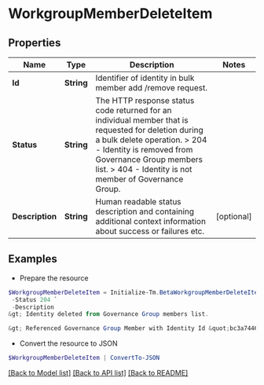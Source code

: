 # WorkgroupMemberDeleteItem
## Properties

Name | Type | Description | Notes
------------ | ------------- | ------------- | -------------
**Id** | **String** | Identifier of identity in bulk member add /remove request. | 
**Status** | **String** |  The HTTP response status code returned for an individual  member that is requested for deletion during a bulk delete operation.  &gt; 204   - Identity is removed from Governance Group members list.  &gt; 404   - Identity is not member of Governance Group.  | 
**Description** | **String** | Human readable status description and containing additional context information about success or failures etc.  | [optional] 

## Examples

- Prepare the resource
```powershell
$WorkgroupMemberDeleteItem = Initialize-Tm.BetaWorkgroupMemberDeleteItem  -Id 464ae7bf791e49fdb74606a2e4a89635 `
 -Status 204 `
 -Description 
&gt; Identity deleted from Governance Group members list.

&gt; Referenced Governance Group Member with Identity Id &quot;bc3a744678534eb78a8002ee2085df64&quot; was not found.

```

- Convert the resource to JSON
```powershell
$WorkgroupMemberDeleteItem | ConvertTo-JSON
```

[[Back to Model list]](../README.md#documentation-for-models) [[Back to API list]](../README.md#documentation-for-api-endpoints) [[Back to README]](../README.md)

